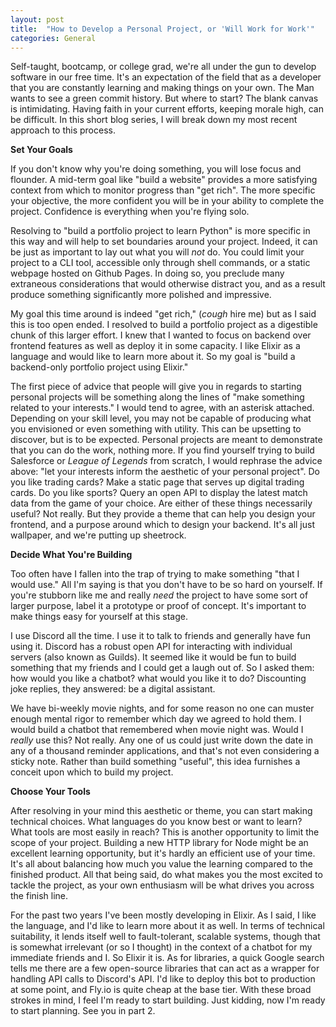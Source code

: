 ```yaml
---
layout: post
title:  "How to Develop a Personal Project, or 'Will Work for Work'"
categories: General 
---
```


Self-taught, bootcamp, or college grad, we're all under the gun to develop software in our free time. It's an expectation of the field that as a developer that you are constantly learning and making things on your own. The Man wants to see a green commit history. But where to start? The blank canvas is intimidating. Having faith in your current efforts, keeping morale high, can be difficult. In this short blog series, I will break down my most recent approach to this process.

**Set Your Goals**

If you don't know why you're doing something, you will lose focus and flounder. A mid-term goal like "build a website" provides a more satisfying context from which to monitor progress than "get rich". The more specific your objective, the more confident you will be in your ability to complete the project. Confidence is everything when you're flying solo.

Resolving to "build a portfolio project to learn Python" is more specific in this way and will help to set boundaries around your project. Indeed, it can be just as important to lay out what you will *not* do. You could limit your project to a CLI tool, accessible only through shell commands, or a static webpage hosted on Github Pages. In doing so, you preclude many extraneous considerations that would otherwise distract you, and as a result produce something significantly more polished and impressive.

My goal this time around is indeed "get rich," (*cough* hire me) but as I said this is too open ended. I resolved to build a portfolio project as a digestible chunk of this larger effort. I knew that I wanted to focus on backend over frontend features as well as deploy it in some capacity. I like Elixir as a language and would like to learn more about it. So my goal is "build a backend-only portfolio project using Elixir."

The first piece of advice that people will give you in regards to starting personal projects will be something along the lines of "make something related to your interests." I would tend to agree, with an asterisk attached. Depending on your skill level, you may not be capable of producing what you envisioned or even something with utility. This can be upsetting to discover, but is to be expected. Personal projects are meant to demonstrate that you can do the work, nothing more. If you find yourself trying to build Salesforce or *League of Legends* from scratch, I would rephrase the advice above: "let your interests inform the aesthetic of your personal project". Do you like trading cards? Make a static page that serves up digital trading cards. Do you like sports? Query an open API to display the latest match data from the game of your choice. Are either of these things necessarily useful? Not really. But they provide a theme that can help you design your frontend, and a purpose around which to design your backend. It's all just wallpaper, and we're putting up sheetrock.

**Decide What You're Building**

Too often have I fallen into the trap of trying to make something "that I would use." All I'm saying is that you don't have to be so hard on yourself. If you're stubborn like me and really *need* the project to have some sort of larger purpose, label it a prototype or proof of concept. It's important to make things easy for yourself at this stage.

I use Discord all the time. I use it to talk to friends and generally have fun using it. Discord has a robust open API for interacting with individual servers (also known as Guilds). It seemed like it would be fun to build something that my friends and I could get a laugh out of. So I asked them: how would you like a chatbot? what would you like it to do? Discounting joke replies, they answered: be a digital assistant. 

We have bi-weekly movie nights, and for some reason no one can muster enough mental rigor to remember which day we agreed to hold them. I would build a chatbot that remembered when movie night was. Would I *really* use this? Not really. Any one of us could just write down the date in any of a thousand reminder applications, and that's not even considering a sticky note. Rather than build something "useful", this idea furnishes a conceit upon which to build my project.

**Choose Your Tools**

After resolving in your mind this aesthetic or theme, you can start making technical choices. What languages do you know best or want to learn? What tools are most easily in reach? This is another opportunity to limit the scope of your project. Building a new HTTP library for Node might be an excellent learning opportunity, but it's hardly an efficient use of your time. It's all about balancing how much you value the learning compared to the finished product. All that being said, do what makes you the most excited to tackle the project, as your own enthusiasm will be what drives you across the finish line.

For the past two years I've been mostly developing in Elixir. As I said, I like the language, and I'd like to learn more about it as well. In terms of technical suitability, it lends itself well to fault-tolerant, scalable systems, though that is somewhat irrelevant (or so I thought) in the context of a chatbot for my immediate friends and I. So Elixir it is. As for libraries, a quick Google search tells me there are a few open-source libraries that can act as a wrapper for handling API calls to Discord's API. I'd like to deploy this bot to production at some point, and Fly.io is quite cheap at the base tier. With these broad strokes in mind, I feel I'm ready to start building. Just kidding, now I'm ready to start planning. See you in part 2.
